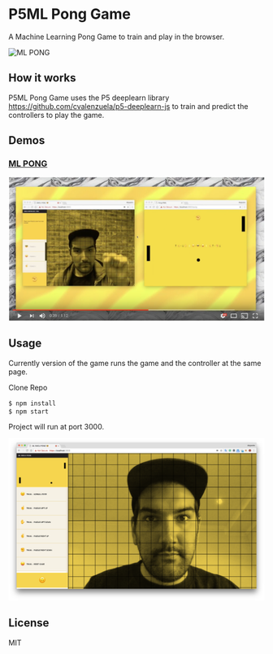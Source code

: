 # P5ML Pong Game

A Machine Learning Pong Game to train and play in the browser.

![ML PONG](public/images/doc01.png)

## How it works

P5ML Pong Game uses the P5 deeplearn library https://github.com/cvalenzuela/p5-deeplearn-js to train and predict the controllers to play the game.


## Demos

### [ML PONG](https://www.youtube.com/watch?v=koZYwOAHmQM&feature=youtu.be)
[![ML PONG](public/images/video.png)](https://www.youtube.com/watch?v=koZYwOAHmQM&feature=youtu.be)


## Usage

Currently version of the game runs the game and the controller at the same page.

Clone Repo

```
$ npm install
$ npm start

```

Project will run at port 3000.

![ML PONG](public/images/current.png)


## License

MIT
